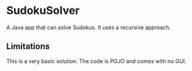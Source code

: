 # SudokuSolver
A Java app that can solve Sudokus. It uses a recursive approach.
 

## Limitations
This is a very basic solution. The code is POJO and comes with no GUI. 